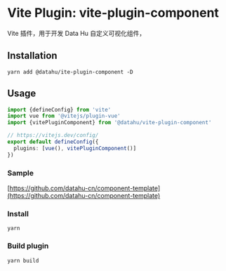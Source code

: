 # Vite Plugin: vite-plugin-component

Vite 插件，用于开发 Data Hu 自定义可视化组件，

## Installation

```
yarn add @datahu/ite-plugin-component -D
```

## Usage

```ts
import {defineConfig} from 'vite'
import vue from '@vitejs/plugin-vue'
import {vitePluginComponent} from '@datahu/vite-plugin-component'

// https://vitejs.dev/config/
export default defineConfig({
  plugins: [vue(), vitePluginComponent()]
})
```

### Sample

[https://github.com/datahu-cn/component-template](https://github.com/datahu-cn/component-template)

### Install

```
yarn
```

### Build plugin

```
yarn build
```
